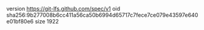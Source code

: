 version https://git-lfs.github.com/spec/v1
oid sha256:9b277008b6cc411a56ca50b6994d65717c7fece7ce079e43597e640e01bf80e6
size 1922
